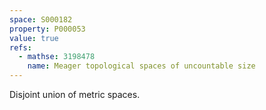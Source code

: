 ```yaml
---
space: S000182
property: P000053
value: true
refs:
  - mathse: 3198478
    name: Meager topological spaces of uncountable size
---
```


Disjoint union of metric spaces.